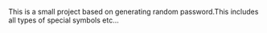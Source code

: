 This is a small project based on generating random password.This includes all types of special symbols etc...
